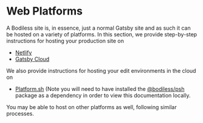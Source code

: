 # Web Platforms

A Bodiless site is, in essence, just a normal Gatsby site and as such it can be hosted
on a variety of platforms.  In this section, we provide step-by-step
instructions for hosting your production site on  

- [Netlify](./Netlify)
- [Gatsby Cloud](./GatsbyCloud.md)

We also provide instructions for hosting your edit environments in the cloud on

- [Platform.sh](./Platform.sh) (Note you will need to have installed the
  [@bodiless/psh](https://www.npmjs.com/package/@bodiless/psh) package as a
  dependency in order to view this documentation locally.

You may be able to host on other platforms as well, following similar processes.
